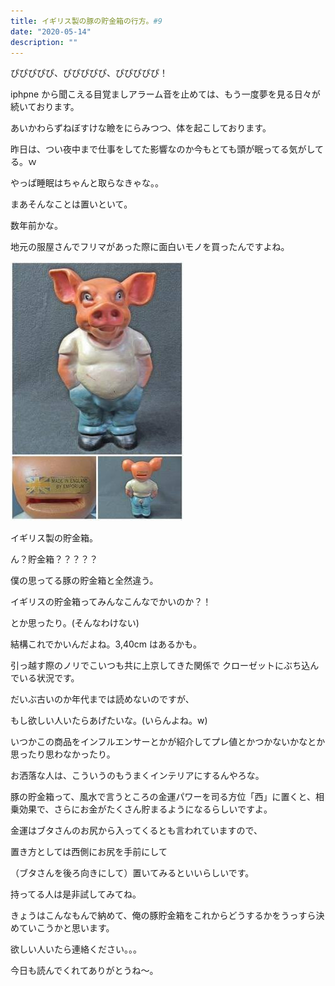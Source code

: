 ```yaml
---
title: イギリス製の豚の貯金箱の行方。#9
date: "2020-05-14"
description: ""
---
```


ぴぴぴぴぴ、ぴぴぴぴぴ、ぴぴぴぴぴ！

iphpne から聞こえる目覚ましアラーム音を止めては、もう一度夢を見る日々が続いております。

あいかわらずねぼすけな瞼をにらみつつ、体を起こしております。

昨日は、つい夜中まで仕事をしてた影響なのか今もとても頭が眠ってる気がしてる。ｗ

やっぱ睡眠はちゃんと取らなきゃな。。

まあそんなことは置いといて。

数年前かな。

地元の服屋さんでフリマがあった際に面白いモノを買ったんですよね。

![buta](./butajpg.jpg)

イギリス製の貯金箱。

ん？貯金箱？？？？？

僕の思ってる豚の貯金箱と全然違う。

イギリスの貯金箱ってみんなこんなでかいのか？！

とか思ったり。(そんなわけない)

結構これでかいんだよね。3,40cm はあるかも。

引っ越す際のノリでこいつも共に上京してきた関係で
クローゼットにぶち込んでいる状況です。

だいぶ古いのか年代までは読めないのですが、

もし欲しい人いたらあげたいな。(いらんよね。w)

いつかこの商品をインフルエンサーとかが紹介してプレ値とかつかないかなとか思ったり思わなかったり。

お洒落な人は、こういうのもうまくインテリアにするんやろな。

豚の貯金箱って、風水で言うところの金運パワーを司る方位「西」に置くと、相乗効果で、さらにお金がたくさん貯まるようになるらしいですよ。

金運はブタさんのお尻から入ってくるとも言われていますので、

置き方としては西側にお尻を手前にして

（ブタさんを後ろ向きにして）置いてみるといいらしいです。

持ってる人は是非試してみてね。

きょうはこんなもんで納めて、俺の豚貯金箱をこれからどうするかをうっすら決めていこうかと思います。

欲しい人いたら連絡ください。。。

今日も読んでくれてありがとうね～。

